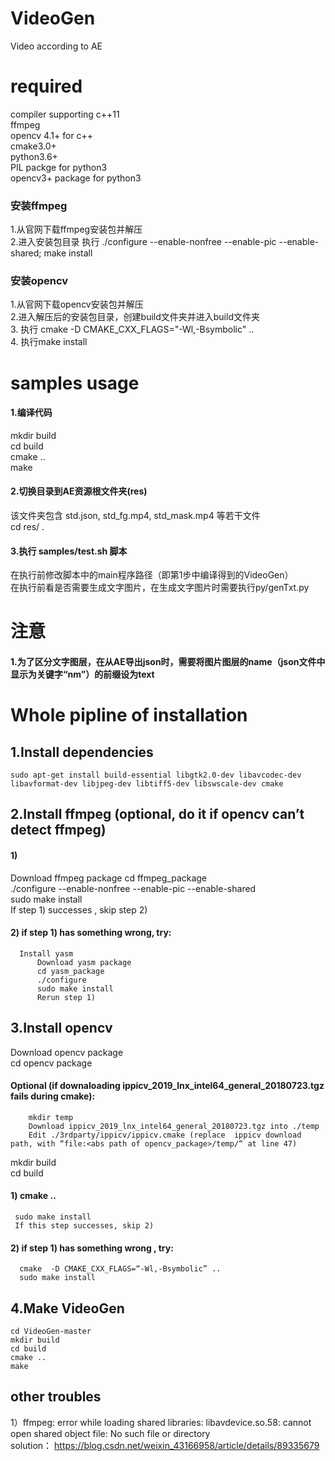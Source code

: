 # VideoGen
Video according to AE  
# required
compiler supporting c++11  
ffmpeg  
opencv 4.1+ for c++  
cmake3.0+  
python3.6+  
PIL packge for python3  
opencv3+ package for python3  

### 安装ffmpeg
1.从官网下载ffmpeg安装包并解压  
2.进入安装包目录 执行 ./configure --enable-nonfree --enable-pic --enable-shared; make install  
### 安装opencv
1.从官网下载opencv安装包并解压  
2.进入解压后的安装包目录，创建build文件夹并进入build文件夹  
3. 执行 cmake -D CMAKE_CXX_FLAGS="-Wl,-Bsymbolic" ..  
4. 执行make install  

# samples usage  
#### 1.编译代码  
  mkdir build  
  cd build  
  cmake ..  
  make  
#### 2.切换目录到AE资源根文件夹(res)   
  该文件夹包含 std.json, std_fg.mp4, std_mask.mp4 等若干文件  
  cd res/ . 
#### 3.执行 samples/test.sh 脚本
  在执行前修改脚本中的main程序路径（即第1步中编译得到的VideoGen）  
  在执行前看是否需要生成文字图片，在生成文字图片时需要执行py/genTxt.py
  
# 注意
#### 1.为了区分文字图层，在从AE导出json时，需要将图片图层的name（json文件中显示为关键字“nm”）的前缀设为text


# Whole pipline of installation
## 1.Install dependencies
	sudo apt-get install build-essential libgtk2.0-dev libavcodec-dev libavformat-dev libjpeg-dev libtiff5-dev libswscale-dev cmake

## 2.Install ffmpeg (optional, do it if opencv can’t detect ffmpeg)  
  #### 1)  
  Download ffmpeg package 
  cd ffmpeg_package  
  ./configure --enable-nonfree --enable-pic --enable-shared  
  sudo make install  
  If step 1) successes , skip step 2)  
  #### 2) if step 1) has something wrong, try:  
      Install yasm  
          Download yasm package  
          cd yasm_package  
          ./configure  
          sudo make install  
          Rerun step 1)  

## 3.Install opencv
  Download opencv package  
  cd opencv package  
  #### Optional (if downaloading ippicv_2019_lnx_intel64_general_20180723.tgz fails during cmake):  
        mkdir temp  
        Download ippicv_2019_lnx_intel64_general_20180723.tgz into ./temp  
        Edit ./3rdparty/ippicv/ippicv.cmake (replace  ippicv download path, with “file:<abs path of opencv_package>/temp/“ at line 47)  
  mkdir build  
  cd build  
  #### 1) cmake ..  
     sudo make install  
     If this step successes, skip 2)  
  #### 2) if step 1) has something wrong , try:  
      cmake  -D CMAKE_CXX_FLAGS=“-Wl,-Bsymbolic” ..  
      sudo make install  

  ## 4.Make VideoGen
    cd VideoGen-master  
    mkdir build  
    cd build  
    cmake ..  
    make  
  ## other troubles
1）ffmpeg: error while loading shared libraries: libavdevice.so.58: cannot open shared object file: No such file or directory  
solution： https://blog.csdn.net/weixin_43166958/article/details/89335679  

